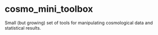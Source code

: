 cosmo_mini_toolbox
==================

Small (but growing) set of tools for manipulating cosmological data and statistical results.
